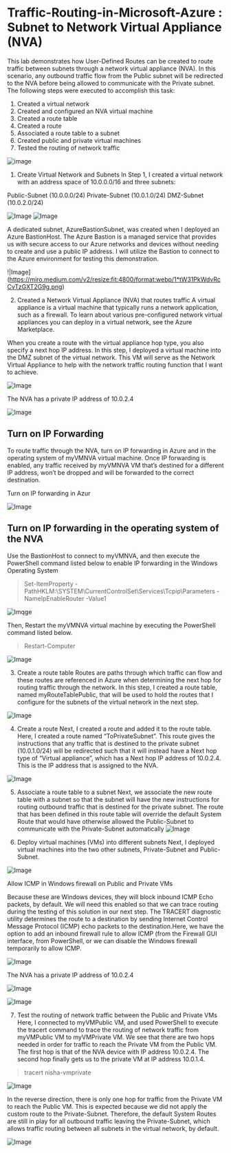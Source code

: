 # Traffic-Routing-in-Microsoft-Azure : Subnet to Network Virtual Appliance (NVA)

This lab demonstrates how User-Defined Routes can be created to route traffic between subnets through a network virtual appliance (NVA). In this scenario, any outbound traffic flow from the Public subnet will be redirected to the NVA before being allowed to communicate with the Private subnet. The following steps were executed to accomplish this task:

1. Created a virtual network
2. Created and configured an NVA virtual machine
3. Created a route table
4. Created a route
5. Associated a route table to a subnet
6. Created public and private virtual machines
7. Tested the routing of network traffic


![image](https://miro.medium.com/v2/resize:fit:640/format:webp/1*B0nPP-6nYVOssg5Q6G4u-w.png)

1. Create Virtual Network and Subnets
In Step 1, I created a virtual network with an address space of 10.0.0.0/16 and three subnets:

Public-Subnet (10.0.0.0/24)
Private-Subnet (10.0.1.0/24)
DMZ-Subnet (10.0.2.0/24)

![Image](https://miro.medium.com/v2/resize:fit:720/format:webp/1*aFpm1blHDXqkDar5bXTn1g.png)
![Image](https://miro.medium.com/v2/resize:fit:720/format:webp/1*aFpm1blHDXqkDar5bXTn1g.png)

A dedicated subnet, AzureBastionSubnet, was created when I deployed an Azure BastionHost. The Azure Bastion is a managed service that provides us with secure access to our Azure networks and devices without needing to create and use a public IP address. I will utilize the Bastion to connect to the Azure environment for testing this demonstration.

!|Image](https://miro.medium.com/v2/resize:fit:4800/format:webp/1*tW31PkWdvRcCvTzGXT2G9g.png)

2. Created a Network Virtual Appliance (NVA) that routes traffic
A virtual appliance is a virtual machine that typically runs a network application, such as a firewall. To learn about various pre-configured network virtual appliances you can deploy in a virtual network, see the Azure Marketplace.

When you create a route with the virtual appliance hop type, you also specify a next hop IP address. In this step, I deployed a virtual machine into the DMZ subnet of the virtual network. This VM will serve as the Network Virtual Appliance to help with the network traffic routing function that I want to achieve.

![Image](https://miro.medium.com/v2/resize:fit:4800/format:webp/1*P60vg68B3PTqAyNaqYU4Vw.png)

The NVA has a private IP address of 10.0.2.4

![Image](https://miro.medium.com/v2/resize:fit:720/format:webp/1*_qI6T4d6Nd5V5Oy5JeDsAg.png)

## Turn on IP Forwarding
To route traffic through the NVA, turn on IP forwarding in Azure and in the operating system of myVMNVA virtual machine. Once IP forwarding is enabled, any traffic received by myVMNVA VM that’s destined for a different IP address, won’t be dropped and will be forwarded to the correct destination.

Turn on IP forwarding in Azur

![Image](https://miro.medium.com/v2/resize:fit:720/format:webp/1*85Cw_4Re2KEufwFQqqsIlg.png)

## Turn on IP forwarding in the operating system of the NVA

Use the BastionHost to connect to myVMNVA, and then execute the PowerShell command listed below to enable IP forwarding in the Windows Operating System

> Set-ItemProperty -PathHKLM:\SYSTEM\CurrentControlSet\Services\Tcpip\Parameters -NameIpEnableRouter -Value1

![Imqge](https://miro.medium.com/v2/resize:fit:720/format:webp/1*QGxLZfRJHVDJwkc38BvK3Q.png)

Then, Restart the myVMNVA virtual machine by executing the PowerShell command listed below.

> Restart-Computer

![Image](https://miro.medium.com/v2/resize:fit:720/format:webp/1*tWzsSkKfOs2l3zPEk1Tm5g.png)

3. Create a route table
Routes are paths through which traffic can flow and these routes are referenced in Azure when determining the next hop for routing traffic through the network. In this step, I created a route table, named myRouteTablePublic, that will be used to hold the routes that I configure for the subnets of the virtual network in the next step.

![Image](https://miro.medium.com/v2/resize:fit:720/format:webp/1*xvZF7Kf3BeUgtnV-kenk1Q.png)

4. Create a route
Next, I created a route and added it to the route table. Here, I created a route named “ToPrivateSubnet”. This route gives the instructions that any traffic that is destined to the private subnet (10.0.1.0/24) will be redirected such that it will instead have a Next hop type of “Virtual appliance”, which has a Next hop IP address of 10.0.2.4. This is the IP address that is assigned to the NVA.

![Image](https://miro.medium.com/v2/resize:fit:720/format:webp/1*wwVK8HQ54uVbhY3WBn1A3w.png)

5. Associate a route table to a subnet
Next, we associate the new route table with a subnet so that the subnet will have the new instructions for routing outbound traffic that is destined for the private subnet. The route that has been defined in this route table will override the default System Route that would have otherwise allowed the Public-Subnet to communicate with the Private-Subnet automatically
![Image](https://miro.medium.com/v2/resize:fit:720/format:webp/1*Nxna-HMMw6ExfSIEHMZAmg.png)

6. Deploy virtual machines (VMs) into different subnets
Next, I deployed virtual machines into the two other subnets, Private-Subnet and Public-Subnet.

![Image](https://miro.medium.com/v2/resize:fit:720/format:webp/1*see_bsPrZco-P6-7YDYsFw.png)

Allow ICMP in Windows firewall on Public and Private VMs

Because these are Windows devices, they will block inbound ICMP Echo packets, by default. We will need this enabled so that we can trace routing during the testing of this solution in our next step. The TRACERT diagnostic utility determines the route to a destination by sending Internet Control Message Protocol (ICMP) echo packets to the destination.Here, we have the option to add an inbound firewall rule to allow ICMP (from the Firewall GUI interface, from PowerShell, or we can disable the Windows firewall temporarily to allow ICMP.

![Image](https://miro.medium.com/v2/resize:fit:720/format:webp/1*xKw_BFvk8S7jeWcl4gCHqg.png)

The NVA has a private IP address of 10.0.2.4

![Image](https://miro.medium.com/v2/resize:fit:4800/format:webp/1*_qI6T4d6Nd5V5Oy5JeDsAg.png)

![Image](https://miro.medium.com/v2/resize:fit:720/format:webp/1*6nEONGPqQuusxmEPgvrlPA.png)

7. Test the routing of network traffic between the Public and Private VMs
Here, I connected to myVMPublic VM, and used PowerShell to execute the tracert command to trace the routing of network traffic from myVMPublic VM to myVMPrivate VM. We see that there are two hops needed in order for traffic to reach the Private VM from the Public VM. The first hop is that of the NVA device with IP address 10.0.2.4. The second hop finally gets us to the private VM at IP address 10.0.1.4.

> tracert nisha-vmprivate

![Image](https://miro.medium.com/v2/resize:fit:720/format:webp/1*KG0fblDTOUKkVo33wXyWqA.png)

In the reverse direction, there is only one hop for traffic from the Private VM to reach the Public VM. This is expected because we did not apply the custom route to the Private-Subnet. Therefore, the default System Routes are still in play for all outbound traffic leaving the Private-Subnet, which allows traffic routing between all subnets in the virtual network, by default.

![Image](https://miro.medium.com/v2/resize:fit:720/format:webp/1*awGG6aD0jdlDjrKJcyvzgw.png)

